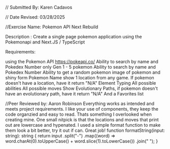 // Submitted By: Karen Cadavos

// Date Revised: 03/28/2025

//Exercise Name: Pokemon API Next Rebuild

Description : Create a single page pokemon application using the Pokemonapi and Next.JS / TypeScript


Requirements:

using the Pokemon API https://pokeapi.co/
Ability to search by name and Pokedex Number
only Gen 1 - 5 pokemon
Ability to search by name and Pokedex Number
Ability to get a random pokemon
image of pokemon and shiny form
Pokemon Name
show 1 location from any game. If pokemon doesn't have a location, have it return "N/A"
Element Typing
All possible abilities
All possible moves
Show Evolutionary Paths, if pokemon doesn't have an evolutionary path, have it return "N/A"
And a Favorites list


//Peer Reviewed by: Aaron Robinson
    Everything works as intended and meets project requirements. I like your use of components, they keep the code organzied and easy to read. Thats something I overlooked when creating mine. One small nitpick is that the locations and moves that print out are lowercase and hypenated. I used a simple format function to make them look a bit better, try it out if can. Great job!
    function formatString(input: string): string {
  return input
    .split("-")
    .map((word) => word.charAt(0).toUpperCase() + word.slice(1).toLowerCase())
    .join(" ");
}